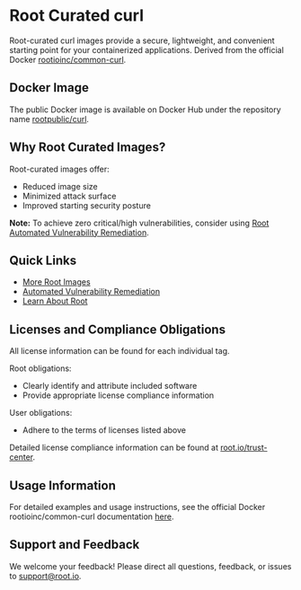 # Root Curated curl

Root-curated curl images provide a secure, lightweight, and convenient starting point for your containerized applications. Derived from the official Docker [rootioinc/common-curl](https://hub.docker.com/r/rootioinc/common-curl).

## Docker Image
The public Docker image is available on Docker Hub under the repository name [rootpublic/curl](https://hub.docker.com/r/rootpublic/curl).

## Why Root Curated Images?
Root-curated images offer:
- Reduced image size
- Minimized attack surface
- Improved starting security posture

**Note:** To achieve zero critical/high vulnerabilities, consider using [Root Automated Vulnerability Remediation](https://app.root.io).

## Quick Links
- [More Root Images](https://images.root.io)
- [Automated Vulnerability Remediation](https://app.root.io)
- [Learn About Root](https://www.root.io)

## Licenses and Compliance Obligations
All license information can be found for each individual tag.

Root obligations:
- Clearly identify and attribute included software
- Provide appropriate license compliance information

User obligations:
- Adhere to the terms of licenses listed above

Detailed license compliance information can be found at [root.io/trust-center](https://root.io/trust-center).

## Usage Information
For detailed examples and usage instructions, see the official Docker rootioinc/common-curl documentation [here](https://hub.docker.com/r/rootioinc/common-curl).

## Support and Feedback
We welcome your feedback! Please direct all questions, feedback, or issues to [support@root.io](mailto:support@root.io).